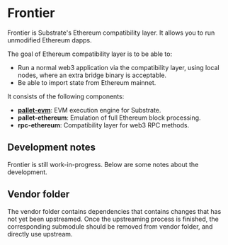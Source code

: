# Frontier

Frontier is Substrate's Ethereum compatibility layer. It allows you to
run unmodified Ethereum dapps.

The goal of Ethereum compatibility layer is to be able to:

* Run a normal web3 application via the compatibility layer, using
  local nodes, where an extra bridge binary is acceptable.
* Be able to import state from Ethereum mainnet.

It consists of the following components:

* **[pallet-evm](https://github.com/paritytech/substrate/tree/master/frame/evm)**:
  EVM execution engine for Substrate.
* **pallet-ethereum**: Emulation of full Ethereum block processing.
* **rpc-ethereum**: Compatibility layer for web3 RPC methods.

## Development notes

Frontier is still work-in-progress. Below are some notes about the development.

## Vendor folder

The vendor folder contains dependencies that contains changes that has not yet
been upstreamed. Once the upstreaming process is finished, the corresponding
submodule should be removed from vendor folder, and directly use upstream.
